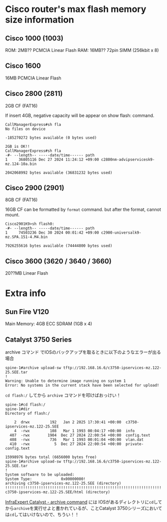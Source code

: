 # Cisco router's max flash memory size information

## Cisco 1000 (1003)
ROM: 2MB?? PCMCIA Linear Flash
RAM: 16MB?? 72pin SIMM (256kbit x 8)

## Cisco 1600
16MB PCMCIA Linear Flash

## Cisco 2800 (2811)
2GB CF (FAT16)

If insert 4GB, negative capacity will be appear on show flash: command.
```
CallManagerExpress#sh fla
No files on device

-185270272 bytes available (0 bytes used)

2GB is OK!!
CallManagerExpress#sh fla
-#- --length-- -----date/time------ path
1     36805116 Dec 27 2024 11:24:12 +09:00 c2800nm-advipservicesk9-mz.124-10a.bin

2042068992 bytes available (36831232 bytes used)
```

## Cisco 2900 (2901)
8GB CF (FAT16)

16GB CF can be formatted by `format` command. but after the format, cannot mount.
```
Cisco2901K9>sh flash0:
-#- --length-- -----date/time------ path
1     74503236 Dec 30 2024 00:01:42 +09:00 c2900-universalk9-mz.SPA.151-4.M4.bin

7926255616 bytes available (74444800 bytes used)
```

## Cisco 3600 (3620 / 3640 / 3660)
20??MB Linear Flash

# Extra info
## Sun Fire V120
Main Memory: 4GB ECC SDRAM (1GB x 4)

## Catalyst 3750 Series
archive コマンド でIOSのバックアップを取るときに以下のようなエラーが出る場合
```
spine-1#archive upload-sw tftp://192.168.16.6/c3750-ipservices-mz.122-25.SEE.tar
!
Warning: Unable to determine image running on system 1
Error: No systems in the current stack have been selected for upload!
```
`cd flash:/` してから `archive` コマンドを叩けばおっけい！
```
spine-1#cd flash:/
spine-1#dir
Directory of flash:/

    2  drwx         192   Jan 2 2025 17:30:41 +00:00  c3750-ipservices-mz.122-25.SEE
    4  -rwx         108   Mar 1 1993 00:04:17 +00:00  info
  407  -rwx        1904  Dec 27 2024 22:00:54 +00:00  config.text
  408  -rwx         736   Mar 1 1993 00:01:04 +00:00  vlan.dat
  410  -rwx           5  Dec 27 2024 22:00:54 +00:00  private-config.text

15998976 bytes total (6656000 bytes free)
spine-1#archive upload-sw tftp://192.168.16.6/c3750-ipservices-mz.122-25.SEE.tar
!
System software to be uploaded:
System Type:             0x00000000!
archiving c3750-ipservices-mz.122-25.SEE (directory)
!!!!!!!!!!!!!!!!!!!!!!!!!!!!!!!!!!!!!!!!!!!!!!!!!!!!!!!!!!!!!!!!!!!!!!!!!!!!!!!!!!!!!!!!!!!!!!!!!!!!!!!!!!!!!!!!!!!!!!!!archiving c3750-ipservices-mz.122-25.SEE/html (directory)
```

[InfraExpert Catalyst - archive command](https://www.infraexpert.com/study/ciscoios15.html) には IOSがあるディレクトリに`cd`してから`archive`を実行せよと書かれているが、ことCatalyst 3750シリーズにおいては`cd`してはいけないので、ちうい！！
